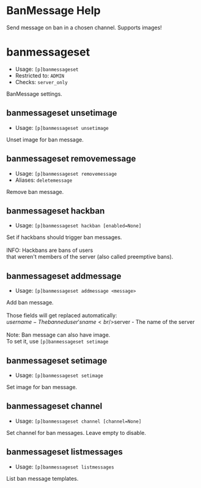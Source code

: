 # BanMessage Help

Send message on ban in a chosen channel. Supports images!

# banmessageset
 - Usage: `[p]banmessageset `
 - Restricted to: `ADMIN`
 - Checks: `server_only`

BanMessage settings.

## banmessageset unsetimage
 - Usage: `[p]banmessageset unsetimage `

Unset image for ban message.

## banmessageset removemessage
 - Usage: `[p]banmessageset removemessage `
 - Aliases: `deletemessage`

Remove ban message.

## banmessageset hackban
 - Usage: `[p]banmessageset hackban [enabled=None] `

Set if hackbans should trigger ban messages.<br/><br/>INFO: Hackbans are bans of users<br/>that weren't members of the server (also called preemptive bans).

## banmessageset addmessage
 - Usage: `[p]banmessageset addmessage <message> `

Add ban message.<br/><br/>Those fields will get replaced automatically:<br/>$username - The banned user's name<br/>$server - The name of the server<br/><br/>Note: Ban message can also have image.<br/>To set it, use `[p]banmessageset setimage`

## banmessageset setimage
 - Usage: `[p]banmessageset setimage `

Set image for ban message.

## banmessageset channel
 - Usage: `[p]banmessageset channel [channel=None] `

Set channel for ban messages. Leave empty to disable.

## banmessageset listmessages
 - Usage: `[p]banmessageset listmessages `

List ban message templates.

